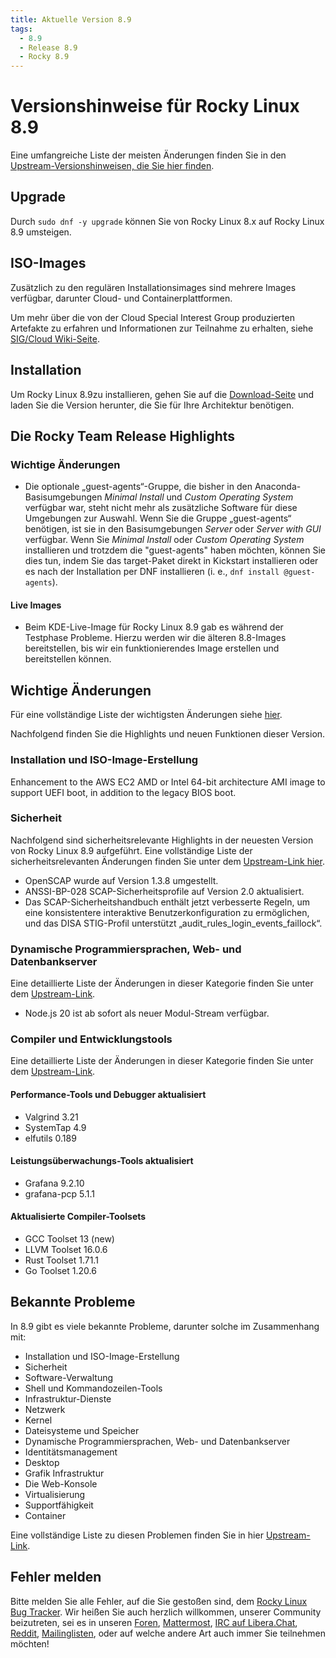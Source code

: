 ```yaml
---
title: Aktuelle Version 8.9
tags:
  - 8.9
  - Release 8.9
  - Rocky 8.9
---
```


# Versionshinweise für Rocky Linux 8.9

Eine umfangreiche Liste der meisten Änderungen finden Sie in den [Upstream-Versionshinweisen, die Sie hier finden](https://access.redhat.com/documentation/en-us/red_hat_enterprise_linux/8/html/8.9_release_notes/index).

## Upgrade

Durch <code>sudo dnf -y upgrade</code>
können Sie von Rocky Linux 8.x auf Rocky Linux 8.9 umsteigen.

## ISO-Images

Zusätzlich zu den regulären Installationsimages sind mehrere Images verfügbar, darunter Cloud- und Containerplattformen.

Um mehr über die von der Cloud Special Interest Group produzierten Artefakte zu erfahren und Informationen zur Teilnahme zu erhalten, siehe [SIG/Cloud Wiki-Seite](https://sig-cloud.rocky.page/).

## Installation

Um Rocky Linux 8.9zu installieren, gehen Sie auf die <a href="https://rockylinux.org/download/">Download-Seite</a> und laden Sie die Version herunter, die Sie für Ihre Architektur benötigen.

## Die Rocky Team Release Highlights

### Wichtige Änderungen

- Die optionale „guest-agents“-Gruppe, die bisher in den Anaconda-Basisumgebungen _Minimal Install_ und _Custom Operating System_ verfügbar war, steht nicht mehr als zusätzliche Software für diese Umgebungen zur Auswahl. Wenn Sie die Gruppe „guest-agents“ benötigen, ist sie in den Basisumgebungen _Server_ oder _Server with GUI_ verfügbar. Wenn Sie _Minimal Install_ oder _Custom Operating System_ installieren und trotzdem die "guest-agents" haben möchten, können Sie dies tun, indem Sie das target-Paket direkt in Kickstart installieren oder es nach der Installation per DNF installieren (i. e., `dnf install @guest-agents`).

#### Live Images

- Beim KDE-Live-Image für Rocky Linux 8.9 gab es während der Testphase Probleme. Hierzu werden wir die älteren 8.8-Images bereitstellen, bis wir ein funktionierendes Image erstellen und bereitstellen können.

## Wichtige Änderungen

Für eine vollständige Liste der wichtigsten Änderungen siehe <a href="https://access.redhat.com/documentation/en-us/red_hat_enterprise_linux/8/html/8.9_release_notes/overview#overview-major-changes">hier</a>.

Nachfolgend finden Sie die Highlights und neuen Funktionen dieser Version.

### Installation und ISO-Image-Erstellung

Enhancement to the AWS EC2 AMD or Intel 64-bit architecture AMI image to support UEFI boot, in addition to the legacy BIOS boot.

### Sicherheit

Nachfolgend sind sicherheitsrelevante Highlights in der neuesten Version von Rocky Linux 8.9 aufgeführt. Eine vollständige Liste der sicherheitsrelevanten Änderungen finden Sie unter dem [Upstream-Link hier](https://access.redhat.com/documentation/en-us/red_hat_enterprise_linux/8/html/8.9_release_notes/new-features#new-features-security).

- OpenSCAP wurde auf Version 1.3.8 umgestellt.
- ANSSI-BP-028 SCAP-Sicherheitsprofile auf Version 2.0 aktualisiert.
- Das SCAP-Sicherheitshandbuch enthält jetzt verbesserte Regeln, um eine konsistentere interaktive Benutzerkonfiguration zu ermöglichen, und das DISA STIG-Profil unterstützt „audit\_rules\_login\_events\_faillock“.

### Dynamische Programmiersprachen, Web- und Datenbankserver

Eine detaillierte Liste der Änderungen in dieser Kategorie finden Sie unter dem [Upstream-Link](https://access.redhat.com/documentation/en-us/red_hat_enterprise_linux/8/html/8.9_release_notes/new-features#new-features-dynamic-programming-languages-web-and-database-servers).

- Node.js 20 ist ab sofort als neuer Modul-Stream verfügbar.

### Compiler und Entwicklungstools

Eine detaillierte Liste der Änderungen in dieser Kategorie finden Sie unter dem [Upstream-Link](https://access.redhat.com/documentation/en-us/red_hat_enterprise_linux/8/html/8.9_release_notes/new-features#new-features-compilers-and-development-tools).

#### Performance-Tools und Debugger aktualisiert

- Valgrind 3.21
- SystemTap 4.9
- elfutils 0.189

#### Leistungsüberwachungs-Tools aktualisiert

- Grafana 9.2.10
- grafana-pcp 5.1.1

#### Aktualisierte Compiler-Toolsets

- GCC Toolset 13 (new)
- LLVM Toolset 16.0.6
- Rust Toolset 1.71.1
- Go Toolset 1.20.6

## Bekannte Probleme

In 8.9 gibt es viele bekannte Probleme, darunter solche im Zusammenhang mit:

- Installation und ISO-Image-Erstellung
- Sicherheit
- Software-Verwaltung
- Shell und Kommandozeilen-Tools
- Infrastruktur-Dienste
- Netzwerk
- Kernel
- Dateisysteme und Speicher
- Dynamische Programmiersprachen, Web- und Datenbankserver
- Identitätsmanagement
- Desktop
- Grafik Infrastruktur
- Die Web-Konsole
- Virtualisierung
- Supportfähigkeit
- Container

Eine vollständige Liste zu diesen Problemen finden Sie in hier [Upstream-Link](https://access.redhat.com/documentation/en-us/red_hat_enterprise_linux/8/html/8.9_release_notes/known-issues).

## Fehler melden

Bitte melden Sie alle Fehler, auf die Sie gestoßen sind, dem [Rocky Linux Bug Tracker](https://bugs.rockylinux.org/). Wir heißen Sie auch herzlich willkommen, unserer Community beizutreten, sei es in unseren [Foren](https://forums.rockylinux.org), [Mattermost](https://chat.rockylinux.org), [IRC auf Libera.Chat](irc://irc.liberachat/rockylinux), [Reddit](https://reddit.com/r/rockylinux), [Mailinglisten](https://lists.resf.org), oder auf welche andere Art auch immer Sie teilnehmen möchten!
